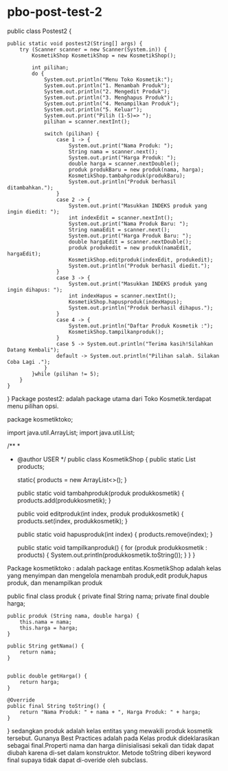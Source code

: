 # pbo-post-test-2
public class Postest2 {
    
    public static void postest2(String[] args) {
        try (Scanner scanner = new Scanner(System.in)) {
            KosmetikShop KosmetikShop = new KosmetikShop();
            
            int pilihan;
            do {
                System.out.println("Menu Toko Kosmetik:");
                System.out.println("1. Menambah Produk");
                System.out.println("2. Mengedit Produk");
                System.out.println("3. Menghapus Produk");
                System.out.println("4. Menampilkan Produk");
                System.out.println("5. Keluar");
                System.out.print("Pilih (1-5)=> ");
                pilihan = scanner.nextInt();
                
                switch (pilihan) {
                    case 1 -> {
                        System.out.print("Nama Produk: ");
                        String nama = scanner.next();
                        System.out.print("Harga Produk: ");
                        double harga = scanner.nextDouble();
                        produk produkBaru = new produk(nama, harga);
                        KosmetikShop.tambahproduk(produkBaru);
                        System.out.println("Produk berhasil ditambahkan.");
                    }
                    case 2 -> {
                        System.out.print("Masukkan INDEKS produk yang ingin diedit: ");
                        int indexEdit = scanner.nextInt();
                        System.out.print("Nama Produk Baru: ");
                        String namaEdit = scanner.next();
                        System.out.print("Harga Produk Baru: ");
                        double hargaEdit = scanner.nextDouble();
                        produk produkedit = new produk(namaEdit, hargaEdit);
                        KosmetikShop.editproduk(indexEdit, produkedit);
                        System.out.println("Produk berhasil diedit.");
                    }
                    case 3 -> {
                        System.out.print("Masukkan INDEKS produk yang ingin dihapus: ");
                        int indexHapus = scanner.nextInt();
                        KosmetikShop.hapusproduk(indexHapus);
                        System.out.println("Produk berhasil dihapus.");
                    }
                    case 4 -> {
                        System.out.println("Daftar Produk Kosmetik :");
                        KosmetikShop.tampilkanproduk();
                    }
                    case 5 -> System.out.println("Terima kasih!Silahkan Datang Kembali");
                    default -> System.out.println("Pilihan salah. Silakan Coba Lagi .");
                }
            }while (pilihan != 5);
        }
    }
}
Package postest2: adalah package utama dari Toko Kosmetik.terdapat menu pilihan opsi.


package kosmetiktoko;

import java.util.ArrayList;
import java.util.List;


/**
 *
 * @author USER
 */
public class KosmetikShop {
    public static List<produk> products;

    static{
        products = new ArrayList<>();
    }
    
    public static void tambahproduk(produk produkkosmetik) {
        products.add(produkkosmetik);
    }
    
    public void editproduk(int index, produk produkkosmetik) {
        products.set(index, produkkosmetik);
    }

    public static void hapusproduk(int index) {
        products.remove(index);
    }

    public static void tampilkanproduk() {
        for (produk produkkosmetik : products) {
            System.out.println(produkkosmetik.toString());
        }
    }
}

Package kosmetiktoko : adalah package entitas.KosmetikShop adalah kelas yang menyimpan dan mengelola menambah produk,edit produk,hapus produk, dan menampilkan produk 


public final class produk {
    private final String nama;
    private final double harga;
    

    public produk (String nama, double harga) {
        this.nama = nama;
        this.harga = harga;
    }
    
    public String getNama() {
        return nama;
    }
    
    
    public double getHarga() {
        return harga;
    }
    
    @Override
    public final String toString() {
        return "Nama Produk: " + nama + ", Harga Produk: " + harga;
    }
}
sedangkan produk adalah kelas entitas yang mewakili produk kosmetik tersebut.
Gunanya Best Practices adalah pada Kelas produk dideklarasikan sebagai final.Properti nama dan harga diinisialisasi sekali dan tidak dapat diubah karena di-set dalam konstruktor. 
Metode toString diberi keyword final supaya tidak dapat di-overide oleh subclass.




